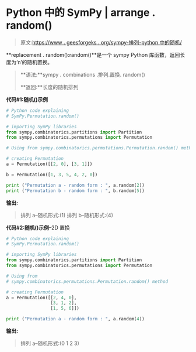 # Python 中的 SymPy | arrange . random()

> 原文:[https://www . geesforgeks . org/sympy-排列-python 中的随机/](https://www.geeksforgeeks.org/sympy-permutation-random-in-python/)

**replacement . random():random()**是一个 sympy Python 库函数，返回长度为‘n’的随机置换。

> **语法:**sympy . combinations .排列.置换. random()
> 
> **返回:**长度的随机排列

**代码#1:随机()示例**

```py
# Python code explaining
# SymPy.Permutation.random()

# importing SymPy libraries
from sympy.combinatorics.partitions import Partition
from sympy.combinatorics.permutations import Permutation

# Using from sympy.combinatorics.permutations.Permutation.random() method 

# creating Permutation
a = Permutation([[2, 0], [3, 1]])

b = Permutation([1, 3, 5, 4, 2, 0])

print ("Permutation a - random form : ", a.random(2))
print ("Permutation b - random form : ", b.random(5))
```

**输出:**

> 排列 a–随机形式:(1)
> 排列 b–随机形式:(4)

**代码#2:随机()示例**–2D 置换

```py
# Python code explaining
# SymPy.Permutation.random()

# importing SymPy libraries
from sympy.combinatorics.partitions import Partition
from sympy.combinatorics.permutations import Permutation

# Using from 
# sympy.combinatorics.permutations.Permutation.random() method 

# creating Permutation
a = Permutation([[2, 4, 0], 
                 [3, 1, 2],
                 [1, 5, 6]])

print ("Permutation a - random form : ", a.random(4))
```

**输出:**

> 排列 a–随机形式:(0 1 2 3)